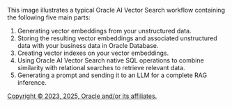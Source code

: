 This image illustrates a typical Oracle AI Vector Search workflow containing the
            following five main parts:

1. Generating vector embeddings from your unstructured data.
2. Storing the resulting vector embeddings and associated unstructured data with your business data in Oracle Database.
3. Creating vector indexes on your vector embeddings.
4. Using Oracle AI Vector Search native SQL operations to combine similarity with relational searches to retrieve relevant data.
5. Generating a prompt and sending it to an LLM for a complete RAG inference.

[Copyright © 2023, 2025, Oracle and/or its affiliates.](../../../dcommon/html/cpyr.htm)


